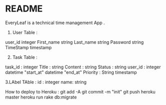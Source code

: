 
# README

EveryLeaf is a technical time management App . 

1. User Table :

user_id	integer
First_name	string
Last_name	string
Password	string
TimeStamp	timestamp

2. Task Table :

task_id	: integer
Title	: string
Content	: string
Status	: string
user_id	: integer
datetime "start_at"
datetime "end_at"
Priority : String
timestamp

3.LAbel TAble :
id : integer
name: string


How to deploy to Heroku :
git add -A git commit -m "init" git push heroku master heroku run rake db:migrate

